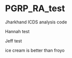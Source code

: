 # PGRP_RA_test
Jharkhand ICDS analysis code

Hannah test

Jeff test

ice cream is better than froyo
